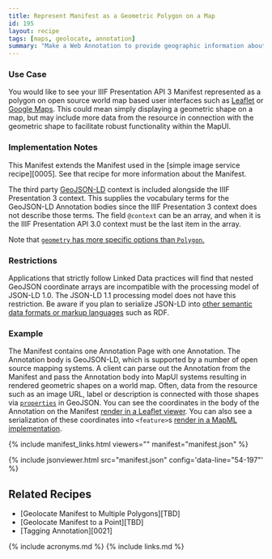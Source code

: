 ```yaml
---
title: Represent Manifest as a Geometric Polygon on a Map
id: 195
layout: recipe
tags: [maps, geolocate, annotation]
summary: "Make a Web Annotation to provide geographic information about an IIIF Presentation API 3 Manifest."
---
```


### Use Case 
You would like to see your IIIF Presentation API 3 Manifest represented as a polygon on open source world map based user interfaces such as [Leaflet](https://leafletjs.com/examples/geojson/) or [Google Maps](https://developers.google.com/maps/documentation/javascript/importing_data). This could mean simply displaying a geometric shape on a map, but may include more data from the resource in connection with the geometric shape to facilitate robust functionality within the MapUI.

### Implementation Notes
This Manifest extends the Manifest used in the [simple image service recipe][0005]. See that recipe for more information about the Manifest.

The third party [GeoJSON-LD](https://geojson.org/geojson-ld/) context is included alongside the IIIF Presentation 3 context. This supplies the vocabulary terms for the GeoJSON-LD Annotation bodies since the IIIF Presentation 3 context does not describe those terms. The field `@context` can be an array, and when it is the IIIF Presentation API 3.0 context must be the last item in the array. 

Note that [`geometry` has more specific options than `Polygon`.](https://tools.ietf.org/html/rfc7946#section-3.1)

### Restrictions
Applications that strictly follow Linked Data practices will find that nested GeoJSON coordinate arrays are incompatible with the processing model of JSON-LD 1.0. The JSON-LD 1.1 processing model does not have this restriction. Be aware if you plan to serialize JSON-LD into [other semantic data formats or markup languages](https://www.w3.org/TR/json-ld11/#relationship-to-other-linked-data-formats) such as RDF.  

### Example
The Manifest contains one Annotation Page with one Annotation. The Annotation body is GeoJSON-LD, which is supported by a number of open source mapping systems. A client can parse out the Annotation from the Manifest and pass the Annotation body into MapUI systems resulting in rendered geometric shapes on a world map. Often, data from the resource such as an image URL, label or description is connected with those shapes via [`properties`](https://tools.ietf.org/html/rfc7946#section-3.2) in GeoJSON. You can see the coordinates in the body of the Annotation on the Manifest [render in a Leaflet viewer](http://geo.rerum.io/geolocate/leaflet_view.html?manifest=https://preview.iiif.io/cookbook/0195-geolocate-manifest-to-polygon/recipe/0195-geolocate-manifest-to-polygon/manifest.json). You can also see a serialization of these coordinates into `<feature>`s [render in a MapML implementation](http://geo.rerum.io/geolocate/mapML-view.html?manifest=https://preview.iiif.io/cookbook/0195-geolocate-manifest-to-polygon/recipe/0195-geolocate-manifest-to-polygon/manifest.json).  

{% include manifest_links.html viewers="" manifest="manifest.json" %}

{% include jsonviewer.html src="manifest.json" config='data-line="54-197"' %}

## Related Recipes
* [Geolocate Manifest to Multiple Polygons][TBD]
* [Geolocate Manifest to a Point][TBD]
* [Tagging Annotation][0021]

{% include acronyms.md %}
{% include links.md %}
